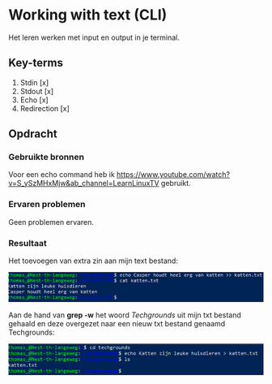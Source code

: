 # Working with text (CLI)
Het leren werken met input en output in je terminal.

## Key-terms
1. Stdin [x]
2. Stdout [x]
3. Echo [x]
4. Redirection [x]
   
## Opdracht
### Gebruikte bronnen
Voor een echo command heb ik https://www.youtube.com/watch?v=S_ySzMHxMjw&ab_channel=LearnLinuxTV gebruikt.

### Ervaren problemen
Geen problemen ervaren.

### Resultaat
Het toevoegen van extra zin aan mijn text bestand:

![Alt text](<Screenshots/Screenshot 2023-10-25 121710.png>)

Aan de hand van **grep -w** het woord *Techgrounds* uit mijn txt bestand gehaald en deze overgezet naar een nieuw txt bestand genaamd Techgrounds:

![Alt text](<Screenshots/Screenshot 2023-10-25 120913.png>)